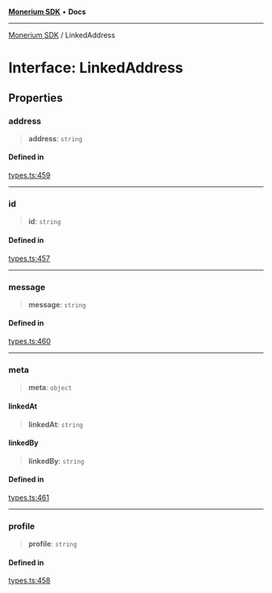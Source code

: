 [**Monerium SDK**](../README.md) • **Docs**

---

[Monerium SDK](../README.md) / LinkedAddress

# Interface: LinkedAddress

## Properties

### address

> **address**: `string`

#### Defined in

[types.ts:459](https://github.com/monerium/js-monorepo/blob/daf0515eb0b1bfcdd9bd49ef605447668fdb0f6a/packages/sdk/src/types.ts#L459)

---

### id

> **id**: `string`

#### Defined in

[types.ts:457](https://github.com/monerium/js-monorepo/blob/daf0515eb0b1bfcdd9bd49ef605447668fdb0f6a/packages/sdk/src/types.ts#L457)

---

### message

> **message**: `string`

#### Defined in

[types.ts:460](https://github.com/monerium/js-monorepo/blob/daf0515eb0b1bfcdd9bd49ef605447668fdb0f6a/packages/sdk/src/types.ts#L460)

---

### meta

> **meta**: `object`

#### linkedAt

> **linkedAt**: `string`

#### linkedBy

> **linkedBy**: `string`

#### Defined in

[types.ts:461](https://github.com/monerium/js-monorepo/blob/daf0515eb0b1bfcdd9bd49ef605447668fdb0f6a/packages/sdk/src/types.ts#L461)

---

### profile

> **profile**: `string`

#### Defined in

[types.ts:458](https://github.com/monerium/js-monorepo/blob/daf0515eb0b1bfcdd9bd49ef605447668fdb0f6a/packages/sdk/src/types.ts#L458)
